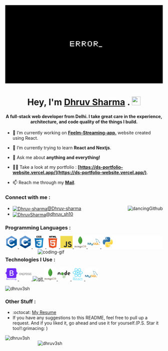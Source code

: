 <img width="100%" height="250px" src="https://github.com/Dhruv3sh/Dhruv3sh/blob/main/error.gif" alt="banner">

<h1 align="center"> Hey, I'm <a href="https://www.linkedin.com/in/dhruv-sharma-9b1151202">Dhruv Sharma</a> . <img src="https://media.giphy.com/media/hvRJCLFzcasrR4ia7z/giphy.gif" width="28px" height="28px"></h1>
<h4 align="center"> 
	A full-stack web developer from Delhi. I take great care in the experience, architecture, and code quality of the things I build.
</h4>

- 🔭 I’m currently working on **[Feelm-Streaming-app.](https://feelmmovies.vercel.app/)** website created using React.

- 🌱 I’m currently trying to learn **React and Nextjs**.

- 💬 Ask me about **anything and everything!**

- 👨‍💻 Take a look at my portfolio : **[https://ds-portfolio-website.vercel.app/](https://ds-portfolio-website.vercel.app/)**.

- 📫 Reach me through my **[Mail](mailto:dhruv.3sh@gmail.com)**.

<h3>Connect with me : </h3>
<img align="right" src="https://user-images.githubusercontent.com/5713670/87202985-820dcb80-c2b6-11ea-9f56-7ec461c497c3.gif" alt="dancingGithub">
<ul>
    <li><a href="https://www.linkedin.com/in/dhruv-sharma-9b1151202" target="blank"><img align="center" src="https://raw.githubusercontent.com/rahuldkjain/github-profile-readme-generator/master/src/images/icons/Social/linked-in-alt.svg" alt="Dhruv-sharma" height="30" width="40" />@Dhruv-sharma</a></li>
    <li><a href="https://www.instagram.com/dhruv_sh10/" target="blank"><img align="center" src="https://raw.githubusercontent.com/rahuldkjain/github-profile-readme-generator/master/src/images/icons/Social/instagram.svg" alt="DhruvSharma" height="30" width="40" />@dhruv_sh10</a></li>
</ul>

<div>
 <h3>Programming Languages : </h3>

<p style="background-color: white;"><a href="https://www.cprogramming.com/" target="_blank" rel="noreferrer"> <img src="https://raw.githubusercontent.com/devicons/devicon/master/icons/c/c-original.svg" alt="c" width="40" height="40"/> </a> <a href="https://www.w3schools.com/cpp/" target="_blank" rel="noreferrer"> <img src="https://raw.githubusercontent.com/devicons/devicon/master/icons/cplusplus/cplusplus-original.svg" alt="cplusplus" width="40" height="40"/> </a> 
<a href="https://www.w3schools.com/css/" target="_blank" rel="noreferrer"> <img src="https://raw.githubusercontent.com/devicons/devicon/master/icons/css3/css3-original-wordmark.svg" alt="css3" width="40" height="40"/> </a> 
<a href="https://www.w3.org/html/" target="_blank" rel="noreferrer"> <img src="https://raw.githubusercontent.com/devicons/devicon/master/icons/html5/html5-original-wordmark.svg" alt="html5" width="40" height="40"/> </a> 
<a href="https://developer.mozilla.org/en-US/docs/Web/JavaScript" target="_blank" rel="noreferrer"> <img src="https://raw.githubusercontent.com/devicons/devicon/master/icons/javascript/javascript-original.svg" alt="javascript" width="40" height="40"/> </a> 
<a href="https://www.mongodb.com/" target="_blank" rel="noreferrer"> <img src="https://raw.githubusercontent.com/devicons/devicon/master/icons/mongodb/mongodb-original-wordmark.svg" alt="mongodb" width="40" height="40"/> </a> 
<a href="https://www.mysql.com/" target="_blank" rel="noreferrer"> <img src="https://raw.githubusercontent.com/devicons/devicon/master/icons/mysql/mysql-original-wordmark.svg" alt="mysql" width="40" height="40"/> </a> 
<a href="https://www.python.org" target="_blank" rel="noreferrer"> <img src="https://raw.githubusercontent.com/devicons/devicon/master/icons/python/python-original.svg" alt="python" width="40" height="40"/> </a>
<img align="right" alt="coding-gif" width="400" src="https://github.com/JoshuaThadi/JoshuaThadi/blob/main/transparent_gitgif.gif">
</p>

<h3>Technologies I Use : </h3>

<p align="left"> <a href="https://getbootstrap.com" target="_blank" rel="noreferrer"> <img src="https://raw.githubusercontent.com/devicons/devicon/master/icons/bootstrap/bootstrap-plain-wordmark.svg" alt="bootstrap" width="40" height="40"/> </a> 
	<a href="https://expressjs.com" target="_blank" rel="noreferrer"> <img src="https://raw.githubusercontent.com/devicons/devicon/master/icons/express/express-original-wordmark.svg" alt="express" width="40" height="40"/> </a> 
	<a href="https://git-scm.com/" target="_blank" rel="noreferrer"> <img src="https://www.vectorlogo.zone/logos/git-scm/git-scm-icon.svg" alt="git" width="40" height="40"/> </a> 
	<a href="https://www.mongodb.com/" target="_blank" rel="noreferrer"> <img src="https://raw.githubusercontent.com/devicons/devicon/master/icons/mongodb/mongodb-original-wordmark.svg" alt="mongodb" width="40" height="40"/> </a> 
	<a href="https://nodejs.org" target="_blank" rel="noreferrer"> <img src="https://raw.githubusercontent.com/devicons/devicon/master/icons/nodejs/nodejs-original-wordmark.svg" alt="nodejs" width="40" height="40"/> </a> 
	<a href="https://reactjs.org/" target="_blank" rel="noreferrer"> <img src="https://raw.githubusercontent.com/devicons/devicon/master/icons/react/react-original-wordmark.svg" alt="react" width="40" height="40"/> </a> 
	<a href="https://www.mysql.com/" target="_blank" rel="noreferrer"> <img src="https://raw.githubusercontent.com/devicons/devicon/master/icons/mysql/mysql-original-wordmark.svg" alt="mysql" width="40" height="40"/> </a> 
</p>
<p width="45%" align="left"><img src="https://github-readme-stats.vercel.app/api/top-langs/?username=dhruv3sh&langs_count=8&theme=tokyonight&locale=en&count_private=true&layout=compact" alt="dhruv3sh" /></p>
</div>
<h3>Other Stuff : </h3>
   <ul>
        <li> :octocat: <a href="https://docs.google.com/document/d/1Z1ywZPewhZFIDxd7KCwdrTd9UdVT2rUN/" target="_blank">My Resume</a></li>
        <li>If you have any suggestions to this README, feel free to pull up a request. And if you liked it, go ahead and use it for yourself.(P.S. Star it too!!:grimacing: )</li>
    </ul>
    <div>
        <p>&nbsp;<img width="400px" align="left" src="https://github-readme-stats.vercel.app/api?username=dhruv3sh&show_icons=true&theme=tokyonight&count_private=true&line_height=40&locale=en" alt="dhruv3sh" /><img width="400px" align="right" src="https://github-readme-streak-stats.herokuapp.com/?user=dhruv3sh&theme=tokyonight&count_private=true&line_height=40&locale=en" alt="dhruv3sh" /></p>
    </div>

  

